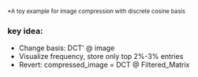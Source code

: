 <sub>*A toy example for image compression with discrete cosine basis <br>
### key idea: <br>
- Change basis: DCT' @ image <br>
- Visualize frequency, store only top 2%-3% entries<br>
- Revert: compressed_image = DCT @ Filtered_Matrix<br>
